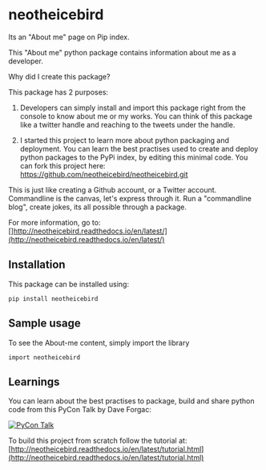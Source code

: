 neotheicebird
===============================

Its an "About me" page on Pip index.

This "About me" python package contains information about me as a developer.

Why did I create this package?

This package has 2 purposes:

1. Developers can simply install and import this package right from the console to know about me or my works. You can think of this package like a twitter handle and reaching to the tweets under the handle.

2. I started this project to learn more about python packaging and deployment. You can learn the best practises used to create and deploy python packages to the PyPi index, by editing this minimal code. You can fork this project here: https://github.com/neotheicebird/neotheicebird.git

This is just like creating a Github account, or a Twitter account. Commandline is the canvas, let's express through it. Run a "commandline blog", create jokes, its all possible through a package.

For more information, go to: []http://neotheicebird.readthedocs.io/en/latest/](http://neotheicebird.readthedocs.io/en/latest/)

Installation
------------

This package can be installed using:

```
pip install neotheicebird
```

Sample usage
------------

To see the About-me content, simply import the library

```
import neotheicebird
```

Learnings
---------

You can learn about the best practises to package, build and share python code from this PyCon Talk by Dave Forgac:

[![PyCon Talk](https://img.youtube.com/vi/qOH-h-EKKac/0.jpg)](https://www.youtube.com/watch?v=qOH-h-EKKac)


To build this project from scratch follow the tutorial at: [http://neotheicebird.readthedocs.io/en/latest/tutorial.html](http://neotheicebird.readthedocs.io/en/latest/tutorial.html)